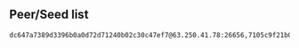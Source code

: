 ## Peer/Seed list

```
dc647a7389d3396b0a0d72d71240b02c30c47ef7@63.250.41.78:26656,7105c9f21b0a22ba243f22d9a27ea940d2638e79@77.238.248.110:26646
```